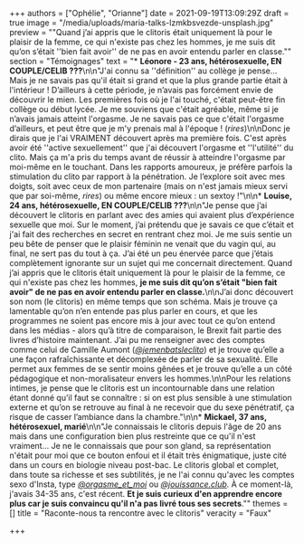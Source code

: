 +++
authors = ["Ophélie", "Orianne"]
date = 2021-09-19T13:09:29Z
draft = true
image = "/media/uploads/maria-talks-lzmkbsvezde-unsplash.jpg"
preview = "\"Quand j’ai appris que le clitoris était uniquement là pour le plaisir de la femme, ce qui n'existe pas chez les hommes, je me suis dit qu’on s’était ''bien fait avoir'' de ne pas en avoir entendu parler en classe.\""
section = "Témoignages"
text = "* **Léonore - 23 ans, hétérosexuelle, EN COUPLE/CELIB ???**\n\n\"J'ai connu sa ''définition'' au collège je pense… Mais je ne savais pas qu'il était si grand et que la plus grande partie était à l'intérieur ! D’ailleurs à cette période, je n’avais pas forcément envie de découvrir le mien. Les premières fois où je l'ai touché, c'était peut-être fin collège ou début lycée. Je me souviens que c'était agréable, même si je n’avais jamais atteint l'orgasme. Je ne savais pas ce que c'était l'orgasme d’ailleurs, et peut être que je m'y prenais mal à l'époque ! (_rires_)\n\nDonc je dirais que je l'ai VRAIMENT découvert après ma première fois. C'est après avoir été ''active sexuellement'' que j'ai découvert l'orgasme et ''l'utilité'' du clito. Mais ça m'a pris du temps avant de réussir à atteindre l'orgasme par moi-même en le touchant. Dans les rapports amoureux, je préfère parfois la stimulation du clito par rapport à la pénétration. Je l’explore soit avec mes doigts, soit avec ceux de mon partenaire (mais on n'est jamais mieux servi que par soi-même, _rires_) ou même encore mieux : un sextoy !\"\n\n* **Louise, 24 ans, hétérosexuelle, EN COUPLE/CELIB ???**\n\n\"Je pense que j’ai découvert le clitoris en parlant avec des amies qui avaient plus d’expérience sexuelle que moi. Sur le moment, j’ai prétendu que je savais ce que c’était et j'ai fait des recherches en secret en rentrant chez moi. Je me suis sentie un peu bête de penser que le plaisir féminin ne venait que du vagin qui, au final, ne sert pas du tout à ça. J’ai été un peu énervée parce que j’étais complètement ignorante sur un sujet qui me concernait directement. Quand j’ai appris que le clitoris était uniquement là pour le plaisir de la femme, ce qui n'existe pas chez les hommes, **je me suis dit qu’on s’était \"bien fait avoir\" de ne pas en avoir entendu parler en classe.**\n\nJ’ai donc découvert son nom (le clitoris) en même temps que son schéma. Mais je trouve ça lamentable qu’on n’en entende pas plus parler en cours, et que les programmes ne soient pas encore mis à jour avec tout ce qu’on entend dans les médias - alors qu’à titre de comparaison, le Brexit fait partie des livres d’histoire maintenant. J’ai pu me renseigner avec des comptes comme celui de Camille Aumont ([_@jemenbatsleclito_](https://www.instagram.com/jemenbatsleclito/)) et je trouve qu’elle a une façon rafraîchissante et décomplexée de parler de sa sexualité. Elle permet aux femmes de se sentir moins gênées et je trouve qu’elle a un côté pédagogique et non-moralisateur envers les hommes.\n\nPour les relations intimes, je pense que le clitoris est un incontournable dans une relation étant donné qu’il faut se connaître : si on est plus sensible à une stimulation externe et qu’on se retrouve au final à ne recevoir que du sexe pénétratif, ça risque de casser l’ambiance dans la chambre.\"\n\n* **Mickael, 37 ans, hétérosexuel, marié**\n\n\"Je connaissais le clitoris depuis l'âge de 20 ans mais dans une configuration bien plus restreinte que ce qu'il n'est vraiment… Je ne le connaissais que pour son gland, sa représentation n'était pour moi que ce bouton enfoui et il était très énigmatique, juste cité dans un cours en biologie niveau post-bac. Le clitoris global et complet, dans toute sa richesse et ses subtilités, je ne l'ai connu qu'avec les comptes sexo d'Insta, type [_@orgasme&#95;et&#95;moi_](https://www.instagram.com/orgasme_et_moi/) ou [_@jouissance.club_](https://www.instagram.com/jouissance.club/). À ce moment-là, j'avais 34-35 ans, c'est récent. **Et je suis curieux d'en apprendre encore plus car je suis convaincu qu'il n'a pas livré tous ses secrets**.\""
themes = []
title = "Raconte-nous ta rencontre avec le clitoris"
veracity = "Faux"

+++
